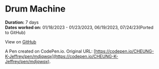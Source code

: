# Drum Machine

**Duration:** 7 days\
**Dates worked on:** 01/18/2023 - 01/23/2023, 06/19/2023, 07/24/23(Ported to GitHub)

View on [GitHub](https://cheung-k-jeffrey.github.io/freeCodeCamp-Certification-Projects/Front-End-Development-Libraries/03-Drum-Machine/index.html)

A Pen created on CodePen.io. Original URL: [https://codepen.io/CHEUNG-K-Jeffrey/pen/mdjqwqx](https://codepen.io/CHEUNG-K-Jeffrey/pen/mdjqwqx).

